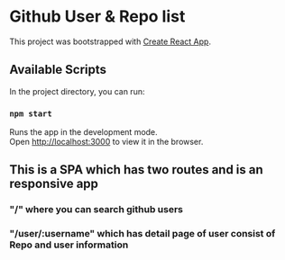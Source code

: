 # Github User & Repo list
This project was bootstrapped with [Create React App](https://github.com/facebook/create-react-app).

## Available Scripts

In the project directory, you can run:

### `npm start`

Runs the app in the development mode.<br />
Open [http://localhost:3000](http://localhost:3000) to view it in the browser.

## This is a SPA which has two routes and is an responsive app

### "/" where you can search github users
### "/user/:username" which has detail page of user consist of Repo and user information
